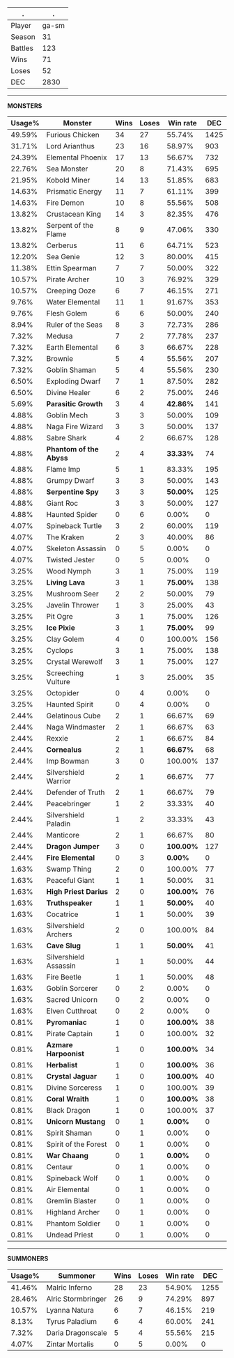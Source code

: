 .|.
|-|-
Player|ga-sm
Season|31
Battles|123
Wins|71
Loses|52
DEC|2830

---
**MONSTERS**

Usage%|Monster|Wins|Loses|Win rate|DEC|
-|-|-|-|-|-|
49.59%|Furious Chicken|34|27|55.74%|1425|
31.71%|Lord Arianthus|23|16|58.97%|903|
24.39%|Elemental Phoenix|17|13|56.67%|732|
22.76%|Sea Monster|20|8|71.43%|695|
21.95%|Kobold Miner|14|13|51.85%|683|
14.63%|Prismatic Energy|11|7|61.11%|399|
14.63%|Fire Demon|10|8|55.56%|508|
13.82%|Crustacean King|14|3|82.35%|476|
13.82%|Serpent of the Flame|8|9|47.06%|330|
13.82%|Cerberus|11|6|64.71%|523|
12.20%|Sea Genie|12|3|80.00%|415|
11.38%|Ettin Spearman|7|7|50.00%|322|
10.57%|Pirate Archer|10|3|76.92%|329|
10.57%|Creeping Ooze|6|7|46.15%|271|
9.76%|Water Elemental|11|1|91.67%|353|
9.76%|Flesh Golem|6|6|50.00%|240|
8.94%|Ruler of the Seas|8|3|72.73%|286|
7.32%|Medusa|7|2|77.78%|237|
7.32%|Earth Elemental|6|3|66.67%|228|
7.32%|Brownie|5|4|55.56%|207|
7.32%|Goblin Shaman|5|4|55.56%|230|
6.50%|Exploding Dwarf|7|1|87.50%|282|
6.50%|Divine Healer|6|2|75.00%|246|
5.69%|**Parasitic Growth**|3|4|**42.86%**|141|
4.88%|Goblin Mech|3|3|50.00%|109|
4.88%|Naga Fire Wizard|3|3|50.00%|137|
4.88%|Sabre Shark|4|2|66.67%|128|
4.88%|**Phantom of the Abyss**|2|4|**33.33%**|74|
4.88%|Flame Imp|5|1|83.33%|195|
4.88%|Grumpy Dwarf|3|3|50.00%|143|
4.88%|**Serpentine Spy**|3|3|**50.00%**|125|
4.88%|Giant Roc|3|3|50.00%|127|
4.88%|Haunted Spider|0|6|0.00%|0|
4.07%|Spineback Turtle|3|2|60.00%|119|
4.07%|The Kraken|2|3|40.00%|86|
4.07%|Skeleton Assassin|0|5|0.00%|0|
4.07%|Twisted Jester|0|5|0.00%|0|
3.25%|Wood Nymph|3|1|75.00%|119|
3.25%|**Living Lava**|3|1|**75.00%**|138|
3.25%|Mushroom Seer|2|2|50.00%|79|
3.25%|Javelin Thrower|1|3|25.00%|43|
3.25%|Pit Ogre|3|1|75.00%|126|
3.25%|**Ice Pixie**|3|1|**75.00%**|99|
3.25%|Clay Golem|4|0|100.00%|156|
3.25%|Cyclops|3|1|75.00%|138|
3.25%|Crystal Werewolf|3|1|75.00%|127|
3.25%|Screeching Vulture|1|3|25.00%|35|
3.25%|Octopider|0|4|0.00%|0|
3.25%|Haunted Spirit|0|4|0.00%|0|
2.44%|Gelatinous Cube|2|1|66.67%|69|
2.44%|Naga Windmaster|2|1|66.67%|63|
2.44%|Rexxie|2|1|66.67%|84|
2.44%|**Cornealus**|2|1|**66.67%**|68|
2.44%|Imp Bowman|3|0|100.00%|137|
2.44%|Silvershield Warrior|2|1|66.67%|77|
2.44%|Defender of Truth|2|1|66.67%|79|
2.44%|Peacebringer|1|2|33.33%|40|
2.44%|Silvershield Paladin|1|2|33.33%|43|
2.44%|Manticore|2|1|66.67%|80|
2.44%|**Dragon Jumper**|3|0|**100.00%**|127|
2.44%|**Fire Elemental**|0|3|**0.00%**|0|
1.63%|Swamp Thing|2|0|100.00%|77|
1.63%|Peaceful Giant|1|1|50.00%|31|
1.63%|**High Priest Darius**|2|0|**100.00%**|76|
1.63%|**Truthspeaker**|1|1|**50.00%**|40|
1.63%|Cocatrice|1|1|50.00%|39|
1.63%|Silvershield Archers|2|0|100.00%|84|
1.63%|**Cave Slug**|1|1|**50.00%**|41|
1.63%|Silvershield Assassin|1|1|50.00%|44|
1.63%|Fire Beetle|1|1|50.00%|48|
1.63%|Goblin Sorcerer|0|2|0.00%|0|
1.63%|Sacred Unicorn|0|2|0.00%|0|
1.63%|Elven Cutthroat|0|2|0.00%|0|
0.81%|**Pyromaniac**|1|0|**100.00%**|38|
0.81%|Pirate Captain|1|0|100.00%|32|
0.81%|**Azmare Harpoonist**|1|0|**100.00%**|34|
0.81%|**Herbalist**|1|0|**100.00%**|36|
0.81%|**Crystal Jaguar**|1|0|**100.00%**|40|
0.81%|Divine Sorceress|1|0|100.00%|39|
0.81%|**Coral Wraith**|1|0|**100.00%**|38|
0.81%|Black Dragon|1|0|100.00%|37|
0.81%|**Unicorn Mustang**|0|1|**0.00%**|0|
0.81%|Spirit Shaman|0|1|0.00%|0|
0.81%|Spirit of the Forest|0|1|0.00%|0|
0.81%|**War Chaang**|0|1|**0.00%**|0|
0.81%|Centaur|0|1|0.00%|0|
0.81%|Spineback Wolf|0|1|0.00%|0|
0.81%|Air Elemental|0|1|0.00%|0|
0.81%|Gremlin Blaster|0|1|0.00%|0|
0.81%|Highland Archer|0|1|0.00%|0|
0.81%|Phantom Soldier|0|1|0.00%|0|
0.81%|Undead Priest|0|1|0.00%|0|

---
**SUMMONERS**

Usage%|Summoner|Wins|Loses|Win rate|DEC|
-|-|-|-|-|-|
41.46%|Malric Inferno|28|23|54.90%|1255|
28.46%|Alric Stormbringer|26|9|74.29%|897|
10.57%|Lyanna Natura|6|7|46.15%|219|
8.13%|Tyrus Paladium|6|4|60.00%|241|
7.32%|Daria Dragonscale|5|4|55.56%|215|
4.07%|Zintar Mortalis|0|5|0.00%|0|

